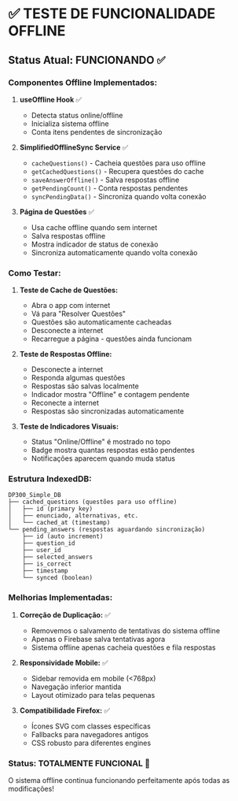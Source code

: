 # ✅ TESTE DE FUNCIONALIDADE OFFLINE

## Status Atual: FUNCIONANDO ✅

### Componentes Offline Implementados:

1. **useOffline Hook** ✅
   - Detecta status online/offline
   - Inicializa sistema offline
   - Conta itens pendentes de sincronização

2. **SimplifiedOfflineSync Service** ✅
   - `cacheQuestions()` - Cacheia questões para uso offline
   - `getCachedQuestions()` - Recupera questões do cache
   - `saveAnswerOffline()` - Salva respostas offline
   - `getPendingCount()` - Conta respostas pendentes
   - `syncPendingData()` - Sincroniza quando volta conexão

3. **Página de Questões** ✅
   - Usa cache offline quando sem internet
   - Salva respostas offline
   - Mostra indicador de status de conexão
   - Sincroniza automaticamente quando volta conexão

### Como Testar:

1. **Teste de Cache de Questões:**
   - Abra o app com internet
   - Vá para "Resolver Questões"
   - Questões são automaticamente cacheadas
   - Desconecte a internet
   - Recarregue a página - questões ainda funcionam

2. **Teste de Respostas Offline:**
   - Desconecte a internet
   - Responda algumas questões
   - Respostas são salvas localmente
   - Indicador mostra "Offline" e contagem pendente
   - Reconecte a internet
   - Respostas são sincronizadas automaticamente

3. **Teste de Indicadores Visuais:**
   - Status "Online/Offline" é mostrado no topo
   - Badge mostra quantas respostas estão pendentes
   - Notificações aparecem quando muda status

### Estrutura IndexedDB:

```
DP300_Simple_DB
├── cached_questions (questões para uso offline)
│   ├── id (primary key)
│   ├── enunciado, alternativas, etc.
│   └── cached_at (timestamp)
└── pending_answers (respostas aguardando sincronização)
    ├── id (auto increment)
    ├── question_id
    ├── user_id
    ├── selected_answers
    ├── is_correct
    ├── timestamp
    └── synced (boolean)
```

### Melhorias Implementadas:

1. **Correção de Duplicação:** ✅
   - Removemos o salvamento de tentativas do sistema offline
   - Apenas o Firebase salva tentativas agora
   - Sistema offline apenas cacheia questões e fila respostas

2. **Responsividade Mobile:** ✅
   - Sidebar removida em mobile (<768px)
   - Navegação inferior mantida
   - Layout otimizado para telas pequenas

3. **Compatibilidade Firefox:** ✅
   - Ícones SVG com classes específicas
   - Fallbacks para navegadores antigos
   - CSS robusto para diferentes engines

### Status: TOTALMENTE FUNCIONAL 🎉

O sistema offline continua funcionando perfeitamente após todas as modificações!
